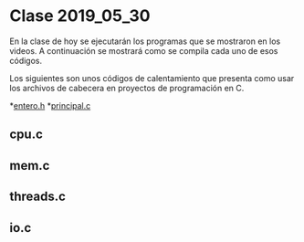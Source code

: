 # Clase 2019_05_30

En la clase de hoy se ejecutarán los programas que se mostraron en los videos. A continuación se mostrará como se compila cada uno de esos códigos.

Los siguientes son unos códigos de calentamiento que presenta como usar los archivos de cabecera en proyectos de programación en C.

*[entero.h](entero.h)
*[principal.c](principal.c)


## cpu.c

## mem.c

## threads.c

## io.c

